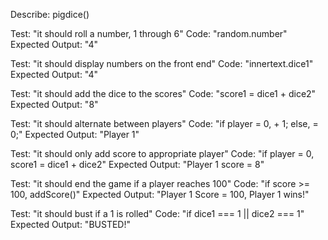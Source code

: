 Describe: pigdice()

Test: "it should roll a number, 1 through 6"
Code: "random.number"
Expected Output: "4"

Test: "it should display numbers on the front end"
Code: "innertext.dice1"
Expected Output: "4"

Test: "it should add the dice to the scores"
Code: "score1 = dice1 + dice2"
Expected Output: "8"

Test: "it should alternate between players"
Code: "if player = 0, + 1; else, = 0;"
Expected Output: "Player 1"

Test: "it should only add score to appropriate player"
Code: "if player = 0, score1 = dice1 + dice2"
Expected Output: "Player 1 score = 8"

Test: "it should end the game if a player reaches 100"
Code: "if score >= 100, addScore()"
Expected Output: "Player 1 Score = 100, Player 1 wins!"

Test: "it should bust if a 1 is rolled"
Code: "if dice1 === 1 || dice2 === 1"
Expected Output: "BUSTED!"